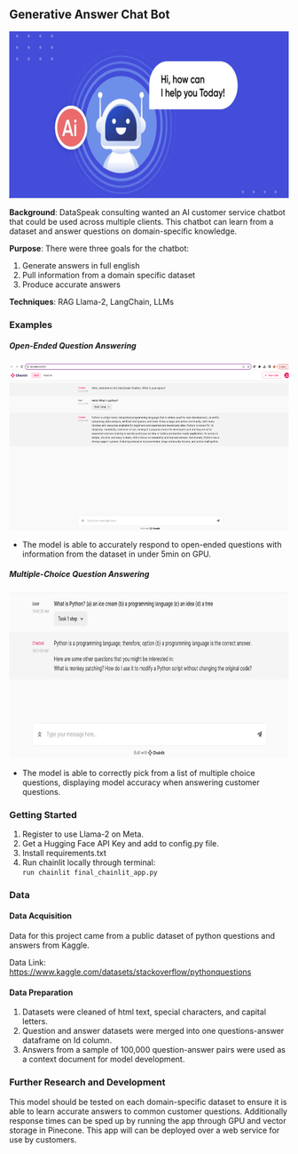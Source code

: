 ## Generative Answer Chat Bot

<p align="center">
  <img src="images/chatbot-image.png"
  width="600"
  height="300"
  alt="Image of a cartoon AI chatbot">
</p>

**Background**: DataSpeak consulting wanted an AI customer service chatbot that could be used across multiple clients. This chatbot can learn from a dataset and answer questions on domain-specific knowledge. 

**Purpose**: There were three goals for the chatbot:    
 1. Generate answers in full english  
 2. Pull information from a domain specific dataset  
 3. Produce accurate answers  

**Techniques**: RAG Llama-2, LangChain, LLMs  

### Examples  

##### Open-Ended Question Answering  

<p align="center">
  <img src="images/open-ended-question.png"
  width="600"
  height="300"
  alt="Chainlit App open ended question example">
</p>

* The model is able to accurately respond to open-ended questions with information from the dataset in under 5min on GPU.

##### Multiple-Choice Question Answering

<p align="center">
  <img src="images/multiple-choice-question.png"
  width="600"
  height="300"
  alt="Chainlit App multiple choice question example">
</p>

* The model is able to correctly pick from a list of multiple choice questions, displaying model accuracy when answering customer questions.


### Getting Started  

1. Register to use Llama-2 on Meta.
2. Get a Hugging Face API Key and add to config.py file.
3. Install requirements.txt
4. Run chainlit locally through terminal:  
```run chainlit final_chainlit_app.py```

### Data  

#### Data Acquisition  

Data for this project came from a public dataset of python questions and answers from Kaggle.  

Data Link: https://www.kaggle.com/datasets/stackoverflow/pythonquestions  

#### Data Preparation  

1. Datasets were cleaned of html text, special characters, and capital letters.  
2. Question and answer datasets were merged into one questions-answer dataframe on Id column.  
3. Answers from a sample of 100,000 question-answer pairs were used as a context document for model development.  

### Further Research and Development

This model should be tested on each domain-specific dataset to ensure it is able to learn accurate answers to common customer questions. Additionally response times can be sped up by running the app through GPU and vector storage in Pinecone. This app will can be deployed over a web service for use by customers.

